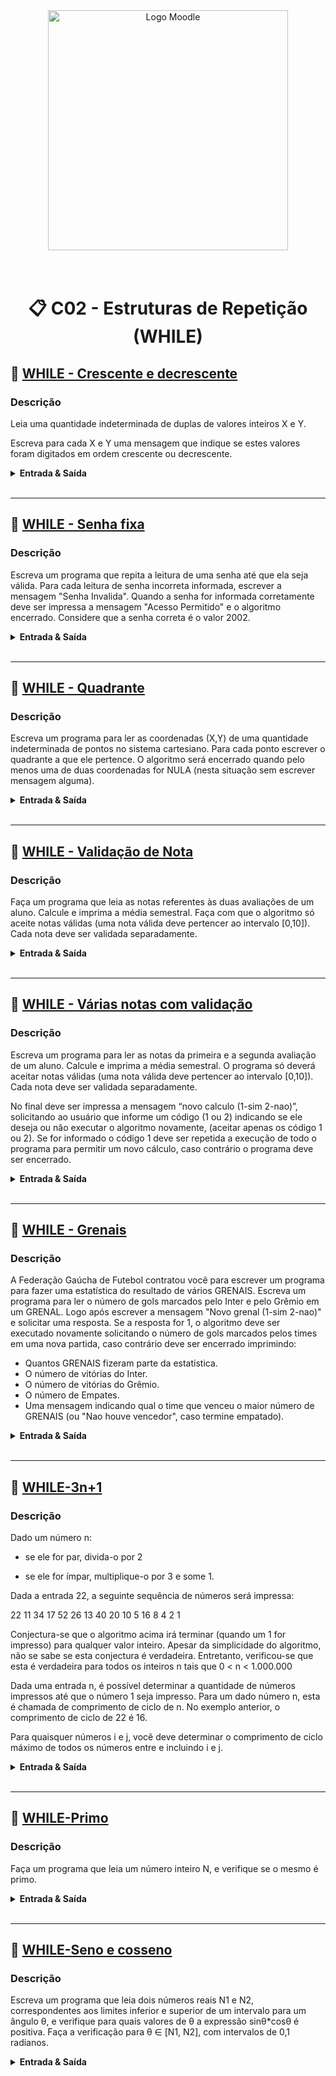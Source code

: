 <div align="center">
  <img width="384px" alt="Logo Moodle" src="https://upload.wikimedia.org/wikipedia/commons/thumb/c/c6/Moodle-logo.svg/1200px-Moodle-logo.svg.png">
</div>

<br/>
<br/>

<h1 align="center">📋 C02 - Estruturas de Repetição (WHILE)</h1>

<!-- ----- EXERCÍCIO ----- -->

## 🚀 [WHILE - Crescente e decrescente](WHILE-Crescente_e_decrescente.cpp)

<h3>Descrição</h3>
<p>
  Leia uma quantidade indeterminada de duplas de valores inteiros X e Y.

  Escreva para cada X e Y uma mensagem que indique se estes valores foram digitados em ordem crescente ou decrescente.
</p>

<details>
  <summary><strong>Entrada & Saída</strong></summary>

  <h3>Entrada</h3>
  <p>
    A entrada contém vários casos de teste. Cada caso contém dois valores inteiros X e Y. A leitura deve ser encerrada ao ser fornecido valores iguais para X e Y.
  </p>

  <h3>Saída</h3>
  <p>
    Para cada caso de teste imprima “Crescente”, caso os valores tenham sido digitados na ordem crescente, caso contrário imprima a mensagem “Decrescente”.
  </p>

  <h3>Exemplos</h3>

  ```
  ** Input **
  0 2
  3 -1
  2 2

  ** Output **
  Crescente
  Decrescente
  ```

</details>
<br/>

---

<!-- ----- EXERCÍCIO ----- -->

## 🚀 [WHILE - Senha fixa](WHILE-Senha_fixa.cpp)

<h3>Descrição</h3>
<p>
  Escreva um programa que repita a leitura de uma senha até que ela seja válida. Para cada leitura de senha incorreta informada, escrever a mensagem "Senha Invalida". Quando a senha for informada corretamente deve ser impressa a mensagem "Acesso Permitido" e o algoritmo encerrado. Considere que a senha correta é o valor 2002.
</p>

<details>
  <summary><strong>Entrada & Saída</strong></summary>

  <h3>Entrada</h3>
  <p>
    A entrada é composta por vários casos de testes contendo valores inteiros.
  </p>

  <h3>Saída</h3>
  <p>
    Para cada valor lido mostre a mensagem correspondente à descrição do problema.
  </p>

  <h3>Exemplos</h3>

  ```
  ** Input **
  2200
  1020
  2022
  2002

  ** Output **
  Senha Invalida
  Senha Invalida
  Senha Invalida
  Acesso Permitido
  ```

</details>
<br/>

---

<!-- ----- EXERCÍCIO ----- -->

## 🚀 [WHILE - Quadrante](WHILE-Quadrante.cpp)

<h3>Descrição</h3>
<p>
  Escreva um programa para ler as coordenadas (X,Y) de uma quantidade indeterminada de pontos no sistema cartesiano. Para cada ponto escrever o quadrante a que ele pertence. O algoritmo será encerrado quando pelo menos uma de duas coordenadas for NULA (nesta situação sem escrever mensagem alguma).
</p>

<details>
  <summary><strong>Entrada & Saída</strong></summary>

  <h3>Entrada</h3>
  <p>
    A entrada contém vários casos de teste. Cada caso de teste contém 2 valores inteiros.
  </p>

  <h3>Saída</h3>
  <p>
    Para cada caso de teste mostre em qual quadrante do sistema cartesiano se encontra a coordenada lida, conforme o exemplo.
  </p>

  <h3>Exemplos</h3>

  ```
  ** Input **
  2 2
  3 -2
  -8 -1
  -7 1
  0 2

  ** Output **
  primeiro
  quarto
  terceiro
  segundo
  ```

</details>
<br/>

---

<!-- ----- EXERCÍCIO ----- -->

## 🚀 [WHILE - Validação de Nota](WHILE-Validacao_de_nota.cpp)

<h3>Descrição</h3>
<p>
  Faça um programa que leia as notas referentes às duas avaliações de um aluno. Calcule e imprima a média semestral. Faça com que o algoritmo só aceite notas válidas (uma nota válida deve pertencer ao intervalo [0,10]). Cada nota deve ser validada separadamente.
</p>

<details>
  <summary><strong>Entrada & Saída</strong></summary>

  <h3>Entrada</h3>
  <p>
    A entrada contém vários valores reais, positivos ou negativos. O programa deve ser encerrado quando forem lidas duas notas válidas.
  </p>

  <h3>Saída</h3>
  <p>
  Se uma nota inválida  for lida, deve ser impressa a mensagem "nota invalida".

  Quando duas notas válidas forem lidas, deve ser impressa a mensagem "media = " seguido do valor do cálculo. O valor deve ser apresentado com duas casas após o ponto decimal.
  </p>

  <h3>Exemplos</h3>

  ```
  ** Input **
  -3.5
  3.5
  11.0
  10.0

  ** Output **
  nota invalida
  nota invalida
  media = 6.75
  ```

</details>
<br/>

---

<!-- ----- EXERCÍCIO ----- -->

## 🚀 [WHILE - Várias notas com validação](WHILE-Varias_notas_com_validacao.cpp)

<h3>Descrição</h3>
<p>
  Escreva um programa para ler as notas da primeira e a segunda avaliação de um aluno. Calcule e imprima a média semestral. O programa só deverá aceitar notas válidas (uma nota válida deve pertencer ao intervalo [0,10]). Cada nota deve ser validada separadamente.

  No final deve ser impressa a mensagem “novo calculo (1-sim 2-nao)”, solicitando ao usuário que informe um código (1 ou 2) indicando se ele deseja ou não executar o algoritmo novamente, (aceitar apenas os código 1 ou 2). Se for informado o código 1 deve ser repetida a execução de todo o programa para permitir um novo cálculo, caso contrário o programa deve ser encerrado.
</p>

<details>
  <summary><strong>Entrada & Saída</strong></summary>

  <h3>Entrada</h3>
  <p>
    O arquivo de entrada contém vários valores reais, positivos ou negativos. Quando forem lidas duas notas válidas, deve ser lido um valor inteiro X. O programa deve parar quando o valor lido para este X for igual a 2.
  </p>

  <h3>Saída</h3>
  <p>
  Se uma nota inválida for lida, deve ser impressa a mensagem “nota invalida”. Quando duas notas válidas forem lidas, deve ser impressa a mensagem “media = ” seguido do valor do cálculo.

  Antes da leitura de X deve ser impressa a mensagem "novo calculo (1-sim 2-nao)" e esta mensagem deve ser apresentada novamente se o valor da entrada padrão para X for menor do que 1 ou maior do que 2, conforme o exemplo abaixo.

  A média deve ser impressa com dois dígitos após o ponto decimal.
  </p>

  <h3>Exemplos</h3>

  ```
  ** Input **
  -3.5
  3.5
  11.0
  10.0
  7
  1
  8.0
  9.0
  2

  ** Output **
  nota invalida
  nota invalida
  media = 6.75
  novo calculo (1-sim 2-nao)
  novo calculo (1-sim 2-nao)
  media = 8.50
  novo calculo (1-sim 2-nao)
  ```

</details>
<br/>

---

<!-- ----- EXERCÍCIO ----- -->

## 🚀 [WHILE - Grenais](WHILE-Grenais.cpp)

<h3>Descrição</h3>
<p>
  A Federação Gaúcha de Futebol contratou você para escrever um programa para fazer uma estatística do resultado de vários GRENAIS. Escreva um programa para ler o número de gols marcados pelo Inter e pelo Grêmio em um GRENAL. Logo após escrever a mensagem "Novo grenal (1-sim 2-nao)" e solicitar uma resposta. Se a resposta for 1, o algoritmo deve ser executado novamente solicitando o número de gols marcados pelos times em uma nova partida, caso contrário deve ser encerrado imprimindo:

  - Quantos GRENAIS fizeram parte da estatística.
  - O número de vitórias do Inter.
  - O número de vitórias do Grêmio.
  - O número de Empates.
  - Uma mensagem indicando qual o time que venceu o maior número de GRENAIS (ou "Nao houve vencedor", caso termine empatado).
</p>

<details>
  <summary><strong>Entrada & Saída</strong></summary>

  <h3>Entrada</h3>
  <p>
    O arquivo de entrada contém 2 valores inteiros, correspondentes aos gols marcados pelo Inter e pelo Grêmio respectivamente. Em seguida háverá um inteiro (1 ou 2), correspondente à repetição do programa.
  </p>

  <h3>Saída</h3>
  <p>
    Após cada leitura dos gols, deve ser impressa a mensagem "Novo grenal (1-sim 2-nao)". Quando o algoritmo for encerrado devem ser mostradas as estatísticas conforme a descrição apresentada acima. Obs: a palavra "Gremio" deve ser impressa sem acento, conforme o exemplo abaixo.
  </p>

  <h3>Exemplos</h3>

  ```
  ** Input **
  3 2
  1
  2 3
  1
  3 1
  2

  ** Output **
  Novo grenal (1-sim 2-nao)
  Novo grenal (1-sim 2-nao)
  Novo grenal (1-sim 2-nao)
  3 grenais
  Inter: 2
  Gremio: 1
  Empates: 0
  Inter venceu mais
  ```

</details>
<br/>

---

<!-- ----- EXERCÍCIO ----- -->

## 🚀 [WHILE-3n+1](WHILE-3n+1.cpp)

<h3>Descrição</h3>
<p>
  Dado um número n:

  - se ele for par, divida-o por 2

  - se ele for ímpar, multiplique-o por 3 e some 1.

  Dada a entrada 22, a seguinte sequência de números será impressa:

  22 11 34 17 52 26 13 40 20 10 5 16 8 4 2 1

  Conjectura-se que o algoritmo acima irá terminar (quando um 1 for impresso) para qualquer valor inteiro. Apesar da simplicidade do algoritmo, não se sabe se esta conjectura é verdadeira. Entretanto, verificou-se que esta é verdadeira para todos os inteiros n tais que 0 < n < 1.000.000

  Dada uma entrada n, é possível determinar a quantidade de números impressos até que o número 1 seja impresso. Para um dado número n, esta é chamada de comprimento de ciclo de n. No exemplo anterior, o comprimento de ciclo de 22 é 16.

  Para quaisquer números i e j, você deve determinar o comprimento de ciclo máximo de todos os números entre e incluindo i e j.
</p>

<details>
  <summary><strong>Entrada & Saída</strong></summary>

  <h3>Entrada</h3>
  <p>
    A entrada irá consistir de um par de inteiros i e j. Todos os inteiros serão menores que 10000 e maiores que 0. Você pode assumir que nenhuma operação irá produzir um overflow para inteiros de 32 bits.
  </p>

  <h3>Saída</h3>
  <p>
    A saída deve apresentar i, j, e o maior comprimento de ciclo para os inteiros entre e incluindo i e j. Estes três números devem mostrados em uma única linha, e devem estar separados por um espaço em branco. Os inteiros i e j devem aparecer na saída na mesma ordem na qual apareceram na entrada.
  </p>

  <h3>Exemplos</h3>

  ```
  ** Input **
  1 10
  100 200

  ** Output **
  1 10 20
  100 200 125
  ```

</details>
<br/>

---

<!-- ----- EXERCÍCIO ----- -->

## 🚀 [WHILE-Primo](WHILE-Primo.cpp)

<h3>Descrição</h3>
<p>
  Faça um programa que leia um número inteiro N, e verifique se o mesmo é primo.
</p>

<details>
  <summary><strong>Entrada & Saída</strong></summary>

  <h3>Entrada</h3>
  <p>
    Um inteiro N (N <= 1000)
  </p>

  <h3>Saída</h3>
  <p>
    Se N for primo, o programa deve apresentar a mensagem "primo", senão, o programa deve apresentar a mensagem "nao e primo".
  </p>

  <h3>Exemplos</h3>

  ```
  ** Input **
  1
  4
  13
  243

  ** Output **
  primo
  nao e primo
  primo
  nao e primo
  ```

</details>
<br/>

---

<!-- ----- EXERCÍCIO ----- -->

## 🚀 [WHILE-Seno e cosseno](WHILE-Seno_e_cosseno.cpp)

<h3>Descrição</h3>
<p>
  Escreva um programa que leia dois números reais N1 e N2, correspondentes aos limites inferior e superior de um intervalo para um ângulo θ, e verifique para quais valores de θ a expressão sinθ*cosθ é positiva. Faça a verificação para θ ∈ [N1, N2], com intervalos de 0,1 radianos.
</p>

<details>
  <summary><strong>Entrada & Saída</strong></summary>

  <h3>Entrada</h3>
  <p>
    Dois valores reais N1 e N2, sendo que N1 < N2.
  </p>

  <h3>Saída</h3>
  <p>
    O programa deve apresentar o intervalo onde a expressão sinθ*cosθ é positiva. Os limites inferior e superior do intervalo devem ser apresentados com 1 casa decimal.
  </p>

  <h3>Exemplos</h3>

  ```
  ** Input **
  0 2
  3 5

  ** Output **
  0.1 a 1.5
  3.2 a 4.7
  ```

</details>
<br/>
